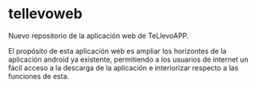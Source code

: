# tellevoweb
Nuevo repositorio de la aplicación web de TeLlevoAPP. 

El propósito de esta aplicación web es ampliar los horizontes de la aplicación android ya existente, permitiendo a los usuarios de internet un fácil acceso a la descarga de la aplicación e interiorizar respecto a las funciones de esta.

